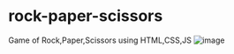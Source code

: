 # rock-paper-scissors
Game of Rock,Paper,Scissors using HTML,CSS,JS
![image](https://github.com/user-attachments/assets/fa0f64dc-6eeb-4e1d-b1b7-bff8c7f8d211)
